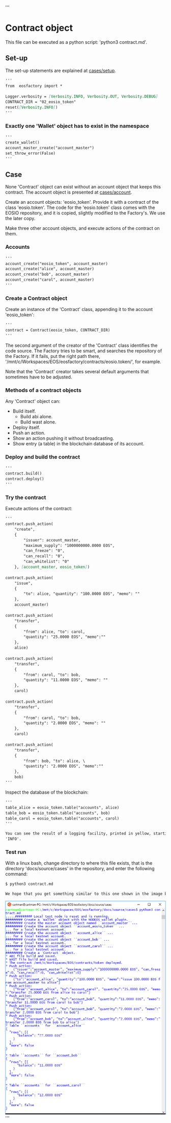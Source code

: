 '''
# Contract object

This file can be executed as a python script: 'python3 contract.md'.


## Set-up

The set-up statements are explained at <a href="setup.html">cases/setup</a>.

```md
'''
from  eosfactory import *

Logger.verbosity = [Verbosity.INFO, Verbosity.OUT, Verbosity.DEBUG]
CONTRACT_DIR = "02_eosio_token"
reset([Verbosity.INFO])
'''
```

### Exactly one 'Wallet' object has to exist in the namespace

```md
'''
create_wallet()   
account_master_create("account_master")
set_throw_error(False)
'''
```

## Case

None 'Contract' object can exist without an account object that keeps this
contract. The account object is presented at <a href="account.html">cases/account</a>.

Create an account objects: 'eosio_token'. Provide it with a contract 
of the class 'eosio.token'. The code for the 'eosio.token' class comes with 
the EOSIO repository, and it is copied, slightly modified to the Factory's. 
We use the later copy.

Make three other account objects, and execute actions of the contract on them.

### Accounts

```md
'''
account_create("eosio_token", account_master)
account_create("alice", account_master)
account_create("bob", account_master)
account_create("carol", account_master)
'''
```

### Create a Contract object

Create an instance of the 'Contract' class, appending it to the account 
'eosio_token':

```md
'''
contract = Contract(eosio_token, CONTRACT_DIR)
'''
```

The second argument of the creator of the 'Contract' class identifies the 
code source. The Factory tries to be smart, and searches the repository of the 
Factory. If it fails, put the right path there, 
'/mnt/c/Workspaces/EOS/eosfactory/contracts/eosio.token/',
for example.

Note that the 'Contract' creator takes several default arguments that 
sometimes have to be adjusted.

### Methods of a contract objects

Any 'Contract' object can:

* Build itself.
    * Build abi alone.
    * Build wast alone.
* Deploy itself.
* Push an action.
* Show an action pushing it without broadcasting.
* Show entry (a table) in the blockchain database of its account.

### Deploy and build the contract

```md
'''
contract.build()
contract.deploy()
'''
```

### Try the contract

Execute actions of the contract:

```md
'''
contract.push_action(
    "create", 
    {
        "issuer": account_master,
        "maximum_supply": "1000000000.0000 EOS",
        "can_freeze": "0",
        "can_recall": "0",
        "can_whitelist": "0"
    }, [account_master, eosio_token])
    
contract.push_action(
    "issue",
    {
        "to": alice, "quantity": "100.0000 EOS", "memo": ""
    },
    account_master)

contract.push_action(
    "transfer",
    {
        "from": alice, "to": carol,
        "quantity": "25.0000 EOS", "memo":""
    },
    alice)

contract.push_action(
    "transfer",
    {
        "from": carol, "to": bob, 
        "quantity": "11.0000 EOS", "memo": ""
    },
    carol)

contract.push_action(
    "transfer",
    {
        "from": carol, "to": bob, 
        "quantity": "2.0000 EOS", "memo": ""
    },
    carol)

contract.push_action(
    "transfer",
    {
        "from": bob, "to": alice, \
        "quantity": "2.0000 EOS", "memo":""
    },
    bob)            
'''
```
Inspect the database of the blockchain:

```md
'''
table_alice = eosio_token.table("accounts", alice)
table_bob = eosio_token.table("accounts", bob)
table_carol = eosio_token.table("accounts", carol)
'''
```

```md
You can see the result of a logging facility, printed in yellow, starting with 
'INFO'.
```

### Test run

With a linux bash, change directory to where this file exists, that is the 
directory 'docs/source/cases' in the repository, and enter the following 
command:

```md
$ python3 contract.md
```
```md
We hope that you get something similar to this one shown in the image below.
```
<img src="contract.png" 
    onerror="this.src='../../../source/cases/contract.png'" width="720px"/>
'''